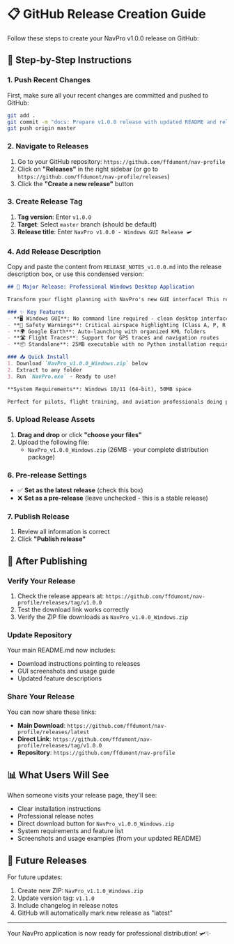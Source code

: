 # 📋 GitHub Release Creation Guide

Follow these steps to create your NavPro v1.0.0 release on GitHub:

## 🚀 Step-by-Step Instructions

### 1. Push Recent Changes
First, make sure all your recent changes are committed and pushed to GitHub:

```bash
git add .
git commit -m "docs: Prepare v1.0.0 release with updated README and release notes"
git push origin master
```

### 2. Navigate to Releases
1. Go to your GitHub repository: `https://github.com/ffdumont/nav-profile`
2. Click on **"Releases"** in the right sidebar (or go to `https://github.com/ffdumont/nav-profile/releases`)
3. Click the **"Create a new release"** button

### 3. Create Release Tag
1. **Tag version**: Enter `v1.0.0`
2. **Target**: Select `master` branch (should be default)
3. **Release title**: Enter `NavPro v1.0.0 - Windows GUI Release 🛩️`

### 4. Add Release Description
Copy and paste the content from `RELEASE_NOTES_v1.0.0.md` into the release description box, or use this condensed version:

```markdown
## 🎉 Major Release: Professional Windows Desktop Application

Transform your flight planning with NavPro's new GUI interface! This release makes airspace analysis accessible to all pilots with a professional Windows desktop application.

### ✨ Key Features
- **🖥️ Windows GUI**: No command line required - clean desktop interface
- **🚨 Safety Warnings**: Critical airspace highlighting (Class A, P, R zones)  
- **🌍 Google Earth**: Auto-launching with organized KML folders
- **🛣️ Flight Traces**: Support for GPS traces and navigation routes
- **📦 Standalone**: 25MB executable with no Python installation required

### 📥 Quick Install
1. Download `NavPro_v1.0.0_Windows.zip` below
2. Extract to any folder
3. Run `NavPro.exe` - Ready to use!

**System Requirements**: Windows 10/11 (64-bit), 50MB space

Perfect for pilots, flight training, and aviation professionals doing pre-flight airspace analysis.
```

### 5. Upload Release Assets
1. **Drag and drop** or click **"choose your files"**
2. Upload the following file:
   - `NavPro_v1.0.0_Windows.zip` (26MB - your complete distribution package)

### 6. Pre-release Settings
- ✅ **Set as the latest release** (check this box)
- ❌ **Set as a pre-release** (leave unchecked - this is a stable release)

### 7. Publish Release
1. Review all information is correct
2. Click **"Publish release"**

## 🎯 After Publishing

### Verify Your Release
1. Check the release appears at: `https://github.com/ffdumont/nav-profile/releases/tag/v1.0.0`
2. Test the download link works correctly
3. Verify the ZIP file downloads as `NavPro_v1.0.0_Windows.zip`

### Update Repository
Your main README.md now includes:
- Download instructions pointing to releases
- GUI screenshots and usage guide  
- Updated feature descriptions

### Share Your Release
You can now share these links:
- **Main Download**: `https://github.com/ffdumont/nav-profile/releases/latest`
- **Direct Link**: `https://github.com/ffdumont/nav-profile/releases/tag/v1.0.0`
- **Repository**: `https://github.com/ffdumont/nav-profile`

## 📊 What Users Will See

When someone visits your release page, they'll see:
- Clear installation instructions
- Professional release notes  
- Direct download button for `NavPro_v1.0.0_Windows.zip`
- System requirements and feature list
- Screenshots and usage examples (from your updated README)

## 🔄 Future Releases

For future updates:
1. Create new ZIP: `NavPro_v1.1.0_Windows.zip`
2. Update version tag: `v1.1.0`
3. Include changelog in release notes
4. GitHub will automatically mark new release as "latest"

---

Your NavPro application is now ready for professional distribution! 🛩️✨
